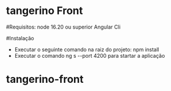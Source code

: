 # tangerino Front

#Requisitos:
node 16.20 ou superior
Angular Cli

#Instalação
- Executar o seguinte comando na raiz do projeto: npm install
- Executar o comando ng s --port 4200 para startar a aplicação

# tangerino-front
